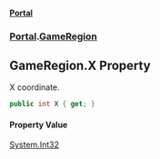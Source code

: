 #### [Portal](index.md 'index')
### [Portal](Portal.md 'Portal').[GameRegion](GameRegion.md 'Portal.GameRegion')

## GameRegion.X Property

X coordinate.

```csharp
public int X { get; }
```

#### Property Value
[System.Int32](https://docs.microsoft.com/en-us/dotnet/api/System.Int32 'System.Int32')